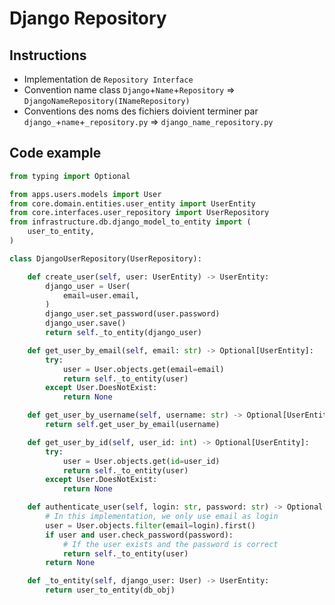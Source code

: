 # Django Repository

## Instructions

- Implementation de `Repository Interface`
- Convention name class `Django`+`Name`+`Repository` => `DjangoNameRepository(INameRepository)`
- Conventions des noms des fichiers doivient terminer par `django_`+`name`+`_repository.py` => `django_name_repository.py`

## Code example

```python
from typing import Optional

from apps.users.models import User
from core.domain.entities.user_entity import UserEntity
from core.interfaces.user_repository import UserRepository
from infrastructure.db.django_model_to_entity import (
    user_to_entity,
)

class DjangoUserRepository(UserRepository):

    def create_user(self, user: UserEntity) -> UserEntity:
        django_user = User(
            email=user.email,
        )
        django_user.set_password(user.password)
        django_user.save()
        return self._to_entity(django_user)

    def get_user_by_email(self, email: str) -> Optional[UserEntity]:
        try:
            user = User.objects.get(email=email)
            return self._to_entity(user)
        except User.DoesNotExist:
            return None

    def get_user_by_username(self, username: str) -> Optional[UserEntity]:
        return self.get_user_by_email(username)

    def get_user_by_id(self, user_id: int) -> Optional[UserEntity]:
        try:
            user = User.objects.get(id=user_id)
            return self._to_entity(user)
        except User.DoesNotExist:
            return None

    def authenticate_user(self, login: str, password: str) -> Optional[UserEntity]:
        # In this implementation, we only use email as login
        user = User.objects.filter(email=login).first()
        if user and user.check_password(password):
            # If the user exists and the password is correct
            return self._to_entity(user)
        return None

    def _to_entity(self, django_user: User) -> UserEntity:
        return user_to_entity(db_obj)
```
